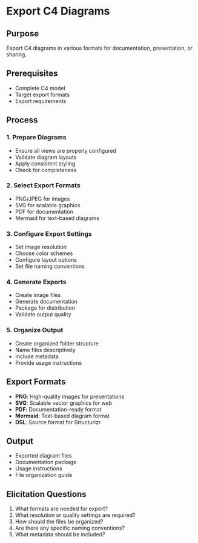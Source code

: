 # Export C4 Diagrams

## Purpose

Export C4 diagrams in various formats for documentation, presentation, or sharing.

## Prerequisites

- Complete C4 model
- Target export formats
- Export requirements

## Process

### 1. Prepare Diagrams

- Ensure all views are properly configured
- Validate diagram layouts
- Apply consistent styling
- Check for completeness

### 2. Select Export Formats

- PNG/JPEG for images
- SVG for scalable graphics
- PDF for documentation
- Mermaid for text-based diagrams

### 3. Configure Export Settings

- Set image resolution
- Choose color schemes
- Configure layout options
- Set file naming conventions

### 4. Generate Exports

- Create image files
- Generate documentation
- Package for distribution
- Validate output quality

### 5. Organize Output

- Create organized folder structure
- Name files descriptively
- Include metadata
- Provide usage instructions

## Export Formats

- **PNG**: High-quality images for presentations
- **SVG**: Scalable vector graphics for web
- **PDF**: Documentation-ready format
- **Mermaid**: Text-based diagram format
- **DSL**: Source format for Structurizr

## Output

- Exported diagram files
- Documentation package
- Usage instructions
- File organization guide

## Elicitation Questions

1. What formats are needed for export?
2. What resolution or quality settings are required?
3. How should the files be organized?
4. Are there any specific naming conventions?
5. What metadata should be included?
